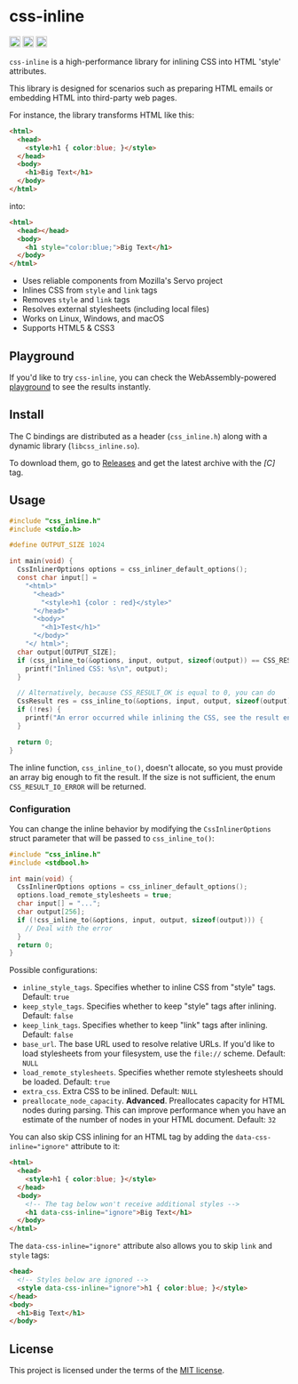 # css-inline

[<img alt="build status" src="https://img.shields.io/github/actions/workflow/status/Stranger6667/css-inline/build.yml?style=flat-square&labelColor=555555&logo=github" height="20">](https://github.com/Stranger6667/css-inline/actions/workflows/build.yml)
[<img alt="codecov.io" src="https://img.shields.io/codecov/c/gh/Stranger6667/css-inline?logo=codecov&style=flat-square&token=tOzvV4kDY0" height="20">](https://app.codecov.io/github/Stranger6667/css-inline)
[<img alt="gitter" src="https://img.shields.io/gitter/room/Stranger6667/css-inline?style=flat-square" height="20">](https://gitter.im/Stranger6667/css-inline)

`css-inline` is a high-performance library for inlining CSS into HTML 'style' attributes.

This library is designed for scenarios such as preparing HTML emails or embedding HTML into third-party web pages.

For instance, the library transforms HTML like this:

```html
<html>
  <head>
    <style>h1 { color:blue; }</style>
  </head>
  <body>
    <h1>Big Text</h1>
  </body>
</html>
```

into:

```html
<html>
  <head></head>
  <body>
    <h1 style="color:blue;">Big Text</h1>
  </body>
</html>
```

- Uses reliable components from Mozilla's Servo project
- Inlines CSS from `style` and `link` tags
- Removes `style` and `link` tags
- Resolves external stylesheets (including local files)
- Works on Linux, Windows, and macOS
- Supports HTML5 & CSS3

## Playground

If you'd like to try `css-inline`, you can check the WebAssembly-powered [playground](https://css-inline.org/) to see the results instantly.

## Install

The C bindings are distributed as a header (`css_inline.h`) along with a dynamic library (`libcss_inline.so`).

To download them, go to [Releases](https://github.com/Stranger6667/css-inline/releases) and get the latest archive with the _[C]_ tag.

## Usage

```c
#include "css_inline.h"
#include <stdio.h>

#define OUTPUT_SIZE 1024

int main(void) {
  CssInlinerOptions options = css_inliner_default_options();
  const char input[] =
    "<html>"
      "<head>"
        "<style>h1 {color : red}</style>"
      "</head>"
      "<body>"
        "<h1>Test</h1>"
      "</body>"
    "</ html>";
  char output[OUTPUT_SIZE];
  if (css_inline_to(&options, input, output, sizeof(output)) == CSS_RESULT_OK) {
    printf("Inlined CSS: %s\n", output);
  }

  // Alternatively, because CSS_RESULT_OK is equal to 0, you can do
  CssResult res = css_inline_to(&options, input, output, sizeof(output));
  if (!res) {
    printf("An error occurred while inlining the CSS, see the result enum type: %d", res);
  }

  return 0;
}
```

The inline function, `css_inline_to()`, doesn't allocate, so you must provide an array big enough to fit the result. If the size is not sufficient, the enum `CSS_RESULT_IO_ERROR` will be returned.

### Configuration

You can change the inline behavior by modifying the `CssInlinerOptions` struct parameter that will be passed to `css_inline_to()`:

```c
#include "css_inline.h"
#include <stdbool.h>

int main(void) {
  CssInlinerOptions options = css_inliner_default_options();
  options.load_remote_stylesheets = true;
  char input[] = "...";
  char output[256];
  if (!css_inline_to(&options, input, output, sizeof(output))) {
    // Deal with the error
  }
  return 0;
}
```

Possible configurations:

- `inline_style_tags`. Specifies whether to inline CSS from "style" tags. Default: `true`
- `keep_style_tags`. Specifies whether to keep "style" tags after inlining. Default: `false`
- `keep_link_tags`. Specifies whether to keep "link" tags after inlining. Default: `false`
- `base_url`. The base URL used to resolve relative URLs. If you'd like to load stylesheets from your filesystem, use the `file://` scheme. Default: `NULL`
- `load_remote_stylesheets`. Specifies whether remote stylesheets should be loaded. Default: `true`
- `extra_css`. Extra CSS to be inlined. Default: `NULL`
- `preallocate_node_capacity`. **Advanced**. Preallocates capacity for HTML nodes during parsing. This can improve performance when you have an estimate of the number of nodes in your HTML document. Default: `32`

You can also skip CSS inlining for an HTML tag by adding the `data-css-inline="ignore"` attribute to it:

```html
<html>
  <head>
    <style>h1 { color:blue; }</style>
  </head>
  <body>
    <!-- The tag below won't receive additional styles -->
    <h1 data-css-inline="ignore">Big Text</h1>
  </body>
</html>
```

The `data-css-inline="ignore"` attribute also allows you to skip `link` and `style` tags:

```html
<head>
  <!-- Styles below are ignored -->
  <style data-css-inline="ignore">h1 { color:blue; }</style>
</head>
<body>
  <h1>Big Text</h1>
</body>
```

## License

This project is licensed under the terms of the [MIT license](https://opensource.org/licenses/MIT).
